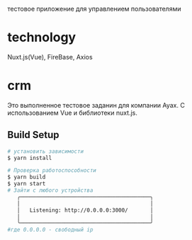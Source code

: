 тестовое приложение для управлением пользователями
# technology
Nuxt.js(Vue), FireBase, Axios
# crm
Это выполненное тестовое заданин для компании Ayax.
C использованием Vue и библиотеки nuxt.js.
## Build Setup

```bash
# установить зависимости
$ yarn install

# Проверка работоспособности
$ yarn build
$ yarn start
# Зайти с любого устройства
   ╭─────────────────────────────────────────╮
   │                                         │                                       
   │   Listening: http://0.0.0.0:3000/       │
   │                                         │
   ╰─────────────────────────────────────────╯
#где 0.0.0.0 - свободный ip
```
